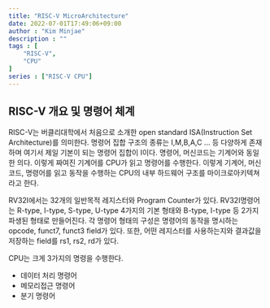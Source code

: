 ```yaml
---
title: "RISC-V MicroArchitecture"
date: 2022-07-01T17:49:06+09:00
author : "Kim Minjae"
description : ""
tags : [
    "RISC-V",
    "CPU"
]
series : ["RISC-V CPU"]
---
```


## RISC-V 개요 및 명령어 체계
RISC-V는 버클리대학에서 처음으로 소개한 open standard ISA(Instruction Set Architecture)를 의미한다. 
명령어 집합 구조의 종류는 I,M,B,A,C ... 등 다양하게 존재하며 여기서 제일 기본이 되는 명령어 집합이 I이다. 
명령어, 머신코드는 기계어와 동일한 의다. 이렇게 짜여진 기계어를 CPU가 읽고 명령어를 수행한다. 이렇게 기계어, 머신코드, 명령어를 읽고 동작을 수행하는 CPU의 내부 하드웨어 구조를 마이크로아키텍쳐 라고 한다. 

RV32I에서는 32개의 일반목적 레지스터와 Program Counter가 있다.
RV32I명령어는 R-type, I-type, S-type, U-type 4가지의 기본 형태와 B-type, I-type 등 2가지 파생된 형태로 만들어진다. 각 명령어 형태의 구성은 명령어의 동작을 명시하는 opcode, funct7, funct3 field가 있다. 또한, 어떤 레지스터를 사용하는지와 결과값을 저장하는 field를 rs1, rs2, rd가 있다.

CPU는 크게 3가지의 명령을 수행한다.
* 데이터 처리 명령어
* 메모리접근 명령어
* 분기 명령어